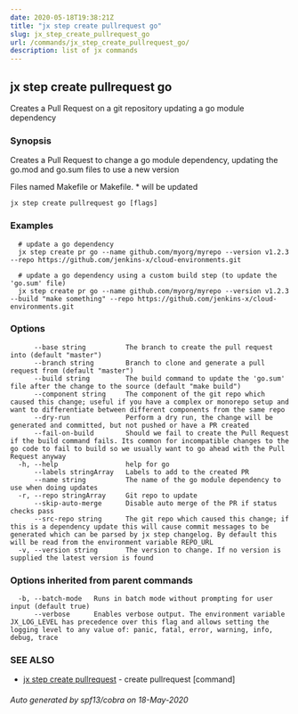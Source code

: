 ```yaml
---
date: 2020-05-18T19:38:21Z
title: "jx step create pullrequest go"
slug: jx_step_create_pullrequest_go
url: /commands/jx_step_create_pullrequest_go/
description: list of jx commands
---
```

## jx step create pullrequest go

Creates a Pull Request on a git repository updating a go module dependency

### Synopsis

Creates a Pull Request to change a go module dependency, updating the go.mod and go.sum files to use a new version 

Files named Makefile or Makefile. * will be updated

```
jx step create pullrequest go [flags]
```

### Examples

```
  # update a go dependency
  jx step create pr go --name github.com/myorg/myrepo --version v1.2.3 --repo https://github.com/jenkins-x/cloud-environments.git
  
  # update a go dependency using a custom build step (to update the 'go.sum' file)
  jx step create pr go --name github.com/myorg/myrepo --version v1.2.3 --build "make something" --repo https://github.com/jenkins-x/cloud-environments.git
```

### Options

```
      --base string          The branch to create the pull request into (default "master")
      --branch string        Branch to clone and generate a pull request from (default "master")
      --build string         The build command to update the 'go.sum' file after the change to the source (default "make build")
      --component string     The component of the git repo which caused this change; useful if you have a complex or monorepo setup and want to differentiate between different components from the same repo
      --dry-run              Perform a dry run, the change will be generated and committed, but not pushed or have a PR created
      --fail-on-build        Should we fail to create the Pull Request if the build command fails. Its common for incompatible changes to the go code to fail to build so we usually want to go ahead with the Pull Request anyway
  -h, --help                 help for go
      --labels stringArray   Labels to add to the created PR
      --name string          The name of the go module dependency to use when doing updates
  -r, --repo stringArray     Git repo to update
      --skip-auto-merge      Disable auto merge of the PR if status checks pass
      --src-repo string      The git repo which caused this change; if this is a dependency update this will cause commit messages to be generated which can be parsed by jx step changelog. By default this will be read from the environment variable REPO_URL
  -v, --version string       The version to change. If no version is supplied the latest version is found
```

### Options inherited from parent commands

```
  -b, --batch-mode   Runs in batch mode without prompting for user input (default true)
      --verbose      Enables verbose output. The environment variable JX_LOG_LEVEL has precedence over this flag and allows setting the logging level to any value of: panic, fatal, error, warning, info, debug, trace
```

### SEE ALSO

* [jx step create pullrequest](/commands/jx_step_create_pullrequest/)	 - create pullrequest [command]

###### Auto generated by spf13/cobra on 18-May-2020
